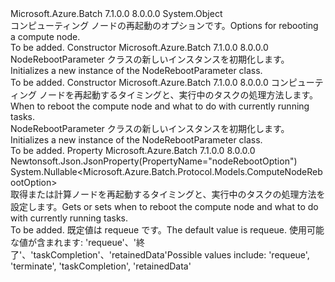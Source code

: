 <Type Name="NodeRebootParameter" FullName="Microsoft.Azure.Batch.Protocol.Models.NodeRebootParameter">
  <TypeSignature Language="C#" Value="public class NodeRebootParameter" />
  <TypeSignature Language="ILAsm" Value=".class public auto ansi beforefieldinit NodeRebootParameter extends System.Object" />
  <TypeSignature Language="DocId" Value="T:Microsoft.Azure.Batch.Protocol.Models.NodeRebootParameter" />
  <TypeSignature Language="VB.NET" Value="Public Class NodeRebootParameter" />
  <TypeSignature Language="F#" Value="type NodeRebootParameter = class" />
  <AssemblyInfo>
    <AssemblyName>Microsoft.Azure.Batch</AssemblyName>
    <AssemblyVersion>7.1.0.0</AssemblyVersion>
    <AssemblyVersion>8.0.0.0</AssemblyVersion>
  </AssemblyInfo>
  <Base>
    <BaseTypeName>System.Object</BaseTypeName>
  </Base>
  <Interfaces />
  <Docs>
    <summary>
            <span data-ttu-id="e7031-101">コンピューティング ノードの再起動のオプションです。</span><span class="sxs-lookup"><span data-stu-id="e7031-101">Options for rebooting a compute node.</span></span>
            </summary>
    <remarks>To be added.</remarks>
  </Docs>
  <Members>
    <Member MemberName=".ctor">
      <MemberSignature Language="C#" Value="public NodeRebootParameter ();" />
      <MemberSignature Language="ILAsm" Value=".method public hidebysig specialname rtspecialname instance void .ctor() cil managed" />
      <MemberSignature Language="DocId" Value="M:Microsoft.Azure.Batch.Protocol.Models.NodeRebootParameter.#ctor" />
      <MemberSignature Language="VB.NET" Value="Public Sub New ()" />
      <MemberType>Constructor</MemberType>
      <AssemblyInfo>
        <AssemblyName>Microsoft.Azure.Batch</AssemblyName>
        <AssemblyVersion>7.1.0.0</AssemblyVersion>
        <AssemblyVersion>8.0.0.0</AssemblyVersion>
      </AssemblyInfo>
      <Parameters />
      <Docs>
        <summary>
            <span data-ttu-id="e7031-102">NodeRebootParameter クラスの新しいインスタンスを初期化します。</span><span class="sxs-lookup"><span data-stu-id="e7031-102">Initializes a new instance of the NodeRebootParameter class.</span></span>
            </summary>
        <remarks>To be added.</remarks>
      </Docs>
    </Member>
    <Member MemberName=".ctor">
      <MemberSignature Language="C#" Value="public NodeRebootParameter (Nullable&lt;Microsoft.Azure.Batch.Protocol.Models.ComputeNodeRebootOption&gt; nodeRebootOption = null);" />
      <MemberSignature Language="ILAsm" Value=".method public hidebysig specialname rtspecialname instance void .ctor(valuetype System.Nullable`1&lt;valuetype Microsoft.Azure.Batch.Protocol.Models.ComputeNodeRebootOption&gt; nodeRebootOption) cil managed" />
      <MemberSignature Language="DocId" Value="M:Microsoft.Azure.Batch.Protocol.Models.NodeRebootParameter.#ctor(System.Nullable{Microsoft.Azure.Batch.Protocol.Models.ComputeNodeRebootOption})" />
      <MemberSignature Language="VB.NET" Value="Public Sub New (Optional nodeRebootOption As Nullable(Of ComputeNodeRebootOption) = null)" />
      <MemberSignature Language="F#" Value="new Microsoft.Azure.Batch.Protocol.Models.NodeRebootParameter : Nullable&lt;Microsoft.Azure.Batch.Protocol.Models.ComputeNodeRebootOption&gt; -&gt; Microsoft.Azure.Batch.Protocol.Models.NodeRebootParameter" Usage="new Microsoft.Azure.Batch.Protocol.Models.NodeRebootParameter nodeRebootOption" />
      <MemberType>Constructor</MemberType>
      <AssemblyInfo>
        <AssemblyName>Microsoft.Azure.Batch</AssemblyName>
        <AssemblyVersion>7.1.0.0</AssemblyVersion>
        <AssemblyVersion>8.0.0.0</AssemblyVersion>
      </AssemblyInfo>
      <Parameters>
        <Parameter Name="nodeRebootOption" Type="System.Nullable&lt;Microsoft.Azure.Batch.Protocol.Models.ComputeNodeRebootOption&gt;" />
      </Parameters>
      <Docs>
        <param name="nodeRebootOption"><span data-ttu-id="e7031-103">コンピューティング ノードを再起動するタイミングと、実行中のタスクの処理方法します。</span><span class="sxs-lookup"><span data-stu-id="e7031-103">When to reboot the compute node and what to do with currently running tasks.</span></span></param>
        <summary>
            <span data-ttu-id="e7031-104">NodeRebootParameter クラスの新しいインスタンスを初期化します。</span><span class="sxs-lookup"><span data-stu-id="e7031-104">Initializes a new instance of the NodeRebootParameter class.</span></span>
            </summary>
        <remarks>To be added.</remarks>
      </Docs>
    </Member>
    <Member MemberName="NodeRebootOption">
      <MemberSignature Language="C#" Value="public Nullable&lt;Microsoft.Azure.Batch.Protocol.Models.ComputeNodeRebootOption&gt; NodeRebootOption { get; set; }" />
      <MemberSignature Language="ILAsm" Value=".property instance valuetype System.Nullable`1&lt;valuetype Microsoft.Azure.Batch.Protocol.Models.ComputeNodeRebootOption&gt; NodeRebootOption" />
      <MemberSignature Language="DocId" Value="P:Microsoft.Azure.Batch.Protocol.Models.NodeRebootParameter.NodeRebootOption" />
      <MemberSignature Language="VB.NET" Value="Public Property NodeRebootOption As Nullable(Of ComputeNodeRebootOption)" />
      <MemberSignature Language="F#" Value="member this.NodeRebootOption : Nullable&lt;Microsoft.Azure.Batch.Protocol.Models.ComputeNodeRebootOption&gt; with get, set" Usage="Microsoft.Azure.Batch.Protocol.Models.NodeRebootParameter.NodeRebootOption" />
      <MemberType>Property</MemberType>
      <AssemblyInfo>
        <AssemblyName>Microsoft.Azure.Batch</AssemblyName>
        <AssemblyVersion>7.1.0.0</AssemblyVersion>
        <AssemblyVersion>8.0.0.0</AssemblyVersion>
      </AssemblyInfo>
      <Attributes>
        <Attribute>
          <AttributeName>Newtonsoft.Json.JsonProperty(PropertyName="nodeRebootOption")</AttributeName>
        </Attribute>
      </Attributes>
      <ReturnValue>
        <ReturnType>System.Nullable&lt;Microsoft.Azure.Batch.Protocol.Models.ComputeNodeRebootOption&gt;</ReturnType>
      </ReturnValue>
      <Docs>
        <summary>
            <span data-ttu-id="e7031-105">取得または計算ノードを再起動するタイミングと、実行中のタスクの処理方法を設定します。</span><span class="sxs-lookup"><span data-stu-id="e7031-105">Gets or sets when to reboot the compute node and what to do with currently running tasks.</span></span>
            </summary>
        <value>To be added.</value>
        <remarks>
            <span data-ttu-id="e7031-106">既定値は requeue です。</span><span class="sxs-lookup"><span data-stu-id="e7031-106">The default value is requeue.</span></span> <span data-ttu-id="e7031-107">使用可能な値が含まれます: 'requeue'、'終了'、'taskCompletion'、'retainedData'</span><span class="sxs-lookup"><span data-stu-id="e7031-107">Possible values include: 'requeue', 'terminate', 'taskCompletion', 'retainedData'</span></span>
            </remarks>
      </Docs>
    </Member>
  </Members>
</Type>